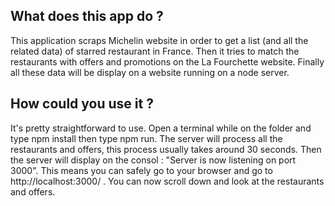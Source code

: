 ## What does this app do ?
This application scraps Michelin website in order to get a list (and all the related data) of starred restaurant in France.
Then it tries to match the restaurants with offers and promotions on the La Fourchette website. Finally all these data will be display on a website running on a node server.

## How could you use it ?
It's pretty straightforward to use. Open a terminal while on the folder and type npm install then type npm run.
The server will process all the restaurants and offers, this process usually takes around 30 seconds.
Then the server will display on the consol : "Server is now listening on port 3000". 
This means you can safely go to your browser and go to http://localhost:3000/ . 
You can now scroll down and look at the restaurants and offers.
